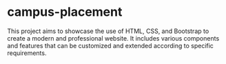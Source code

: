 # campus-placement
This project aims to showcase the use of HTML, CSS, and Bootstrap to create a modern and professional website. It includes various components and features that can be customized and extended according to specific requirements.
